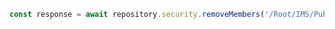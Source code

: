 ```javascript
const response = await repository.security.removeMembers('/Root/IMS/Public/developers', [1157])
```
